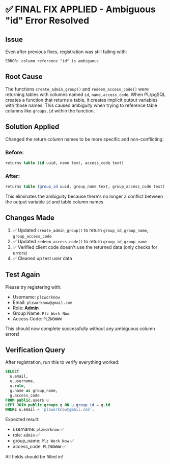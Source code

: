# ✅ FINAL FIX APPLIED - Ambiguous "id" Error Resolved

## Issue
Even after previous fixes, registration was still failing with:
```
ERROR: column reference "id" is ambiguous
```

## Root Cause
The functions `create_admin_group()` and `redeem_access_code()` were returning tables with columns named `id`, `name`, `access_code`. When PL/pgSQL creates a function that returns a table, it creates implicit output variables with those names. This caused ambiguity when trying to reference table columns like `groups.id` within the function.

## Solution Applied
Changed the return column names to be more specific and non-conflicting:

### Before:
```sql
returns table (id uuid, name text, access_code text)
```

### After:
```sql
returns table (group_id uuid, group_name text, group_access_code text)
```

This eliminates the ambiguity because there's no longer a conflict between the output variable `id` and table column names.

## Changes Made

1. ✅ Updated `create_admin_group()` to return `group_id`, `group_name`, `group_access_code`
2. ✅ Updated `redeem_access_code()` to return `group_id`, `group_name`
3. ✅ Verified client code doesn't use the returned data (only checks for errors)
4. ✅ Cleaned up test user data

## Test Again

Please try registering with:
- Username: `plzworknow`
- Email: `plzworknow@gmail.com`
- Role: **Admin**
- Group Name: `Plz Work Now`
- Access Code: `PLZNOWWW`

This should now complete successfully without any ambiguous column errors!

## Verification Query

After registration, run this to verify everything worked:

```sql
SELECT 
  u.email, 
  u.username, 
  u.role, 
  g.name as group_name,
  g.access_code
FROM public.users u
LEFT JOIN public.groups g ON u.group_id = g.id
WHERE u.email = 'plzworknow@gmail.com';
```

Expected result:
- username: `plzworknow` ✅
- role: `admin` ✅
- group_name: `Plz Work Now` ✅
- access_code: `PLZNOWWW` ✅

All fields should be filled in!
